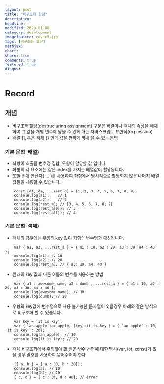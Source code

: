 ```yaml
---
layout: post
title: "비구조화 할당"
description: 
headline: 
modified: 2020-01-08
category: development
imagefeature: cover3.jpg
tags: [비구조화 할당]
mathjax: 
chart: 
share: true
comments: true
featured: true
disqus:
---
```


# Record
## 개념
- 비구조화 할당(destructuring assignment) 구문은 배열이나 객체의 속성을 해체하여 그 값을 개별 변수에 담을 수 있게 하는 자바스크립트 표현식(expression)
- 배열 [], 혹은 객체 {} 안의 값을 편하게 꺼내 쓸 수 있는 문법

### 기본 문법 (배열)
- 좌항이 호출될 변수명 집합, 우항이 할당할 값 입니다.
- 좌항의 각 요소에는 같은 index를 가지는 배열값이 할당됩니다.
- 또한 전개 연산자( ... )를 사용하여 좌항에서 명시적으로 할당되지 않은 나머지 배열 값들을 사용할 수 있습니다.
```
    const [d1, d2, ...rest_d] = [1, 2, 3, 4, 5, 6, 7, 8, 9];
    console.log(a1);    // 1
    console.log(a2);    // 2
    console.log(rest_a); // [3, 4, 5, 6, 7, 8, 9]
    console.log(rest_a[0]); // 3
    console.log(rest_a[1]); // 4
```

### 기본 문법 (객체)
- 객체의 경우에는 우항의 key 값이 좌항의 변수명과 매칭됩니다.
```
    var { a1, a2, ...rest_a } = { a1 : 10, a2 : 20, a3 : 30, a4 : 40 };
    console.log(a1); // 10
    console.log(a2); // 20
    console.log(rest_a); // { a3: 30, a4: 40 }
```

- 원래의 key 값과 다른 이름의 변수를 사용하는 방법
```
    var { a1 : awesome_name, a2 : dumb , ...rest_a } = { a1 : 10, a2 : 20, a3 : 30, a4 : 40 };
    console.log(awesome_name); // 10
    console.log(dumb); // 20
```

- 우항의 key값에 변수명으로 사용 불가능한 문자열이 있을경우 아래와 같은 방식으로 비구조화 할 수 있습니다.
```
    var key = 'it is key';
    var { 'an-apple':an_apple, [key]:it_is_key } = { 'an-apple' : 10, 'it is key' : 20};
    console.log(an_apple); // 10
    console.log(it_is_key); // 20
```

- 객체 비구조화에서 주의해야 할 점은 변수 선언에 대한 명시(var, let, const)가 없을 경우 괄호를 사용하여 묶어주어야 한다
```
    ({ a, b } = { a : 10, b : 20});
    console.log(a); // 10
    console.log(b); // 20
    { c, d } = { c : 30, d : 40}; // error
```